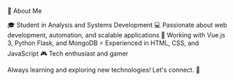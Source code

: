 🚀 About Me

🎓 Student in Analysis and Systems Development
💻 Passionate about web development, automation, and scalable applications
📌 Working with Vue.js 3, Python Flask, and MongoDB
⚡ Experienced in HTML, CSS, and JavaScript
🎮 Tech enthusiast and gamer

Always learning and exploring new technologies! Let's connect. 🚀

